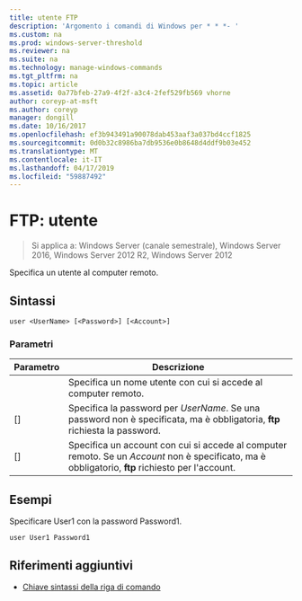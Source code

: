 ```yaml
---
title: utente FTP
description: 'Argomento i comandi di Windows per * * *- '
ms.custom: na
ms.prod: windows-server-threshold
ms.reviewer: na
ms.suite: na
ms.technology: manage-windows-commands
ms.tgt_pltfrm: na
ms.topic: article
ms.assetid: 0a77bfeb-27a9-4f2f-a3c4-2fef529fb569 vhorne
author: coreyp-at-msft
ms.author: coreyp
manager: dongill
ms.date: 10/16/2017
ms.openlocfilehash: ef3b943491a90078dab453aaf3a037bd4ccf1825
ms.sourcegitcommit: 0d0b32c8986ba7db9536e0b8648d4ddf9b03e452
ms.translationtype: MT
ms.contentlocale: it-IT
ms.lasthandoff: 04/17/2019
ms.locfileid: "59887492"
---
```

# <a name="ftp-user"></a>FTP: utente

>Si applica a: Windows Server (canale semestrale), Windows Server 2016, Windows Server 2012 R2, Windows Server 2012

Specifica un utente al computer remoto.   
## <a name="syntax"></a>Sintassi  
```  
user <UserName> [<Password>] [<Account>]  
```  
### <a name="parameters"></a>Parametri  
|Parametro|Descrizione|  
|-------|--------|  
|<UserName>|Specifica un nome utente con cui si accede al computer remoto.|  
|[<Password>]|Specifica la password per *UserName*. Se una password non è specificata, ma è obbligatoria,  **ftp** richiesta la password.|  
|[<Account>]|Specifica un account con cui si accede al computer remoto. Se un *Account* non è specificato, ma è obbligatorio,  **ftp** richiesto per l'account.|  
## <a name="BKMK_Examples"></a>Esempi  
Specificare User1 con la password Password1.  
```  
user User1 Password1  
```  
## <a name="additional-references"></a>Riferimenti aggiuntivi  
-   [Chiave sintassi della riga di comando](command-line-syntax-key.md)  
